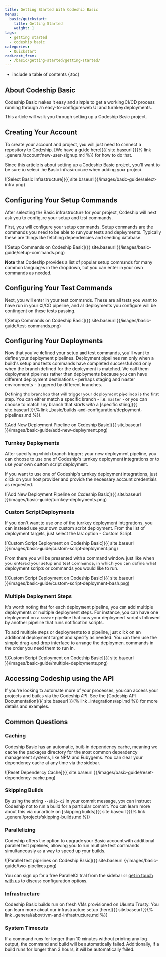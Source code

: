 ```yaml
---
title: Getting Started With Codeship Basic
menus:
  basic/quickstart:
    title: Getting Started
    weight: 1
tags:
  - getting started
  - codeship basic
categories:
  - Quickstart  
redirect_from:
  - /basic/getting-started/getting-started/
---
```


* include a table of contents
{:toc}

## About Codeship Basic

Codeship Basic makes it easy and simple to get a working CI/CD process running through an easy-to-configure web UI and turnkey deployments.

This article will walk you through setting up a Codeship Basic project.

## Creating Your Account

To create your account and project, you will just need to connect a repository to Codeship. [We have a guide here]({{ site.baseurl }}{% link _general/account/new-user-signup.md %}) for how to do that.

Since this article is about setting up a Codeship Basic project, you'll want to be sure to select the Basic infrastructure when adding your project.

![Select Basic Infrastructure]({{ site.baseurl }}/images/basic-guide/select-infra.png)

## Configuring Your Setup Commands

After selecting the Basic infrastructure for your project, Codeship will next ask you to configure your setup and test commands.

First, you will configure your setup commands. Setup commands are the commands you need to be able to run your tests and deployments. Typically these are things like fetching dependencies and seeding database.

![Setup Commands on Codeship Basic]({{ site.baseurl }}/images/basic-guide/setup-commands.png)

**Note** that Codeship provides a list of popular setup commands for many common languages in the dropdown, but you can enter in your own commands as needed.

## Configuring Your Test Commands

Next, you will enter in your test commands. These are all tests you want to have run in your CI/CD pipeline, and all deployments you configure will be contingent on these tests passing.

![Setup Commands on Codeship Basic]({{ site.baseurl }}/images/basic-guide/test-commands.png)

## Configuring Your Deployments

Now that you've defined your setup and test commands, you'll want to define your deployment pipelines. Deployment pipelines run only when a build's setup and tests commands have completed successful _and_ only when the branch defined for the deployment is matched. We call them deployment pipelines rather than deployments because you can have different deployment destinations - perhaps staging and master environments - triggered by different branches.

Defining the branches that will trigger your deployment pipelines is the first step. You can either match a specific branch - i.e. `master` - or you can choose to match any branch that _starts with_ a [specific string]({{ site.baseurl }}{% link _basic/builds-and-configuration/deployment-pipelines.md %}).

![Add New Deployment Pipeline on Codeship Basic]({{ site.baseurl }}/images/basic-guide/add-new-deployment.png)

### Turnkey Deployments

After specifying which branch triggers your new deployment pipeline, you can choose to use one of Codeship's turnkey deployment integrations or to use your own custom script deployment.

If you want to use one of Codeship's turnkey deployment integrations, just click on your host provider and provide the necessary account credentials as requested.

![Add New Deployment Pipeline on Codeship Basic]({{ site.baseurl }}/images/basic-guide/turnkey-deployments.png)

### Custom Script Deployments

If you don't want to use one of the turnkey deployment integrations, you can instead use your own custom script deployment. From the list of deployment targets, just select the last option - Custom Script.

![Custom Script Deployment on Codeship Basic]({{ site.baseurl }}/images/basic-guide/custom-script-deployment.png)

From there you will be presented with a command window, just like when you entered your setup and test commands, in which you can define what deployment scripts or commands you would like to run.

![Custom Script Deployment on Codeship Basic]({{ site.baseurl }}/images/basic-guide/custom-script-deployment-bash.png)

### Multiple Deployment Steps

It's worth noting that for each deployment pipeline, you can add multiple deployments or multiple deployment steps. For instance, you can have one deployment on a `master` pipeline that runs your deployment scripts followed by another pipeline that runs notification scripts.

To add multiple steps or deployments to a pipeline, just click on an additional deployment target and specify as needed. You can then use the simple drag-and-drop interface to arrange the deployment commands in the order you need them to run in.

![Custom Script Deployment on Codeship Basic]({{ site.baseurl }}/images/basic-guide/multiple-deployments.png)

## Accessing Codeship using the API

If you're looking to automate more of your processes, you can access your projects and builds via the Codeship API. See the [Codeship API Documentation]({{ site.baseurl }}{% link _integrations/api.md %}) for more details and examples.

## Common Questions

### Caching

Codeship Basic has an automatic, built-in dependency cache, meaning we cache the packages directory for the most common dependency management systems, like NPM and Rubygems. You can clear your dependency cache at any time via the sidebar.

![Reset Dependency Cache]({{ site.baseurl }}/images/basic-guide/reset-dependency-cache.png)

### Skipping Builds

By using the string `--skip-ci` in your commit message, you can instruct Codeship not to run a build for a particular commit. You can learn more about this via our article on [skipping builds]({{ site.baseurl }}{% link _general/projects/skipping-builds.md %})

### Parallelizing

Codeship offers the option to upgrade your Basic account with additional parallel test pipelines, allowing you to run multiple test commands simultaneously as a way to speed up your builds.

![Parallel test pipelines on Codeship Basic]({{ site.baseurl }}/images/basic-guide/two-pipelines.png)

You can sign up for a free ParallelCI trial from the sidebar or [get in touch with us](mailto:solutions@codeship.com) to discuss configuration options.

### Infrastructure

Codeship Basic builds run on fresh VMs provisioned on Ubuntu Trusty. You can learn more about our infrastructure setup [here]({{ site.baseurl }}{% link _general/about/vm-and-infrastructure.md %})

### System Timeouts

If a command runs for longer than 10 minutes without printing any log output, the command and build will be automatically failed. Additionally, if a build runs for longer than 3 hours, it will be automatically failed.
